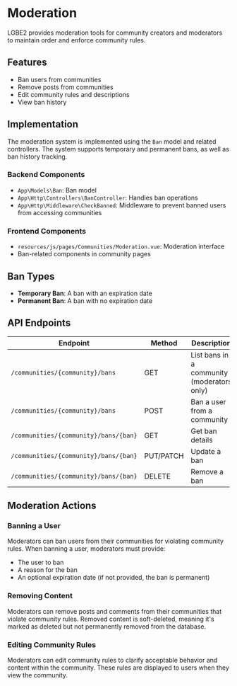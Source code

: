 # Moderation

LGBE2 provides moderation tools for community creators and moderators to maintain order and enforce community rules.

## Features

- Ban users from communities
- Remove posts from communities
- Edit community rules and descriptions
- View ban history

## Implementation

The moderation system is implemented using the `Ban` model and related controllers. The system supports temporary and permanent bans, as well as ban history tracking.

### Backend Components

- `App\Models\Ban`: Ban model
- `App\Http\Controllers\BanController`: Handles ban operations
- `App\Http\Middleware\CheckBanned`: Middleware to prevent banned users from accessing communities

### Frontend Components

- `resources/js/pages/Communities/Moderation.vue`: Moderation interface
- Ban-related components in community pages

## Ban Types

- **Temporary Ban**: A ban with an expiration date
- **Permanent Ban**: A ban with no expiration date

## API Endpoints

| Endpoint | Method | Description |
|----------|--------|-------------|
| `/communities/{community}/bans` | GET | List bans in a community (moderators only) |
| `/communities/{community}/bans` | POST | Ban a user from a community |
| `/communities/{community}/bans/{ban}` | GET | Get ban details |
| `/communities/{community}/bans/{ban}` | PUT/PATCH | Update a ban |
| `/communities/{community}/bans/{ban}` | DELETE | Remove a ban |

## Moderation Actions

### Banning a User

Moderators can ban users from their communities for violating community rules. When banning a user, moderators must provide:

- The user to ban
- A reason for the ban
- An optional expiration date (if not provided, the ban is permanent)

### Removing Content

Moderators can remove posts and comments from their communities that violate community rules. Removed content is soft-deleted, meaning it's marked as deleted but not permanently removed from the database.

### Editing Community Rules

Moderators can edit community rules to clarify acceptable behavior and content within the community. These rules are displayed to users when they view the community.

